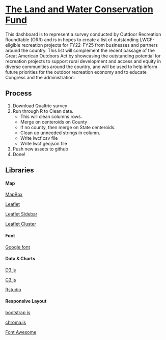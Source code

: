# [The Land and Water Conservation Fund](https://loweas.github.io/lwcf/)
This dashboard is to represent a survey conducted by Outdoor Recreation Roundtable (ORR) and is in hopes to create a list of outstanding LWCF-eligible recreation projects for FY22-FY25 from businesses and partners around the country. This list will complement the recent passage of the Great American Outdoors Act by showcasing the outstanding potential for recreation projects to support rural development and access and equity in diverse communities around the country, and will be used to help inform future priorities for the outdoor recreation economy and to educate Congress and the administration.

## Process
1. Download Qualtric survey
2. Run through R to Clean data.
    - This will clean columns rows.
    - Merge on centeroids on County
    - If no county, then merge on State centeroids.
    - Clean up unneeded strings in column.
    - Write lwcf.csv file
    - Write lwcf.geojson file
4. Push new assets to github
5. Done!

## Libraries
#### Map
[MapBox](www.mapbox.com)

[Leaflet](https://leafletjs.com/)

[Leaflet Sidebar](https://github.com/Turbo87/leaflet-sidebar)

[Leaflet Cluster](https://github.com/Leaflet/Leaflet.markercluster)

#### Font
[Google font](https://fonts.google.com/)

#### Data & Charts
[D3.js](https://d3js.org/)

[C3.js](https://c3js.org/)

[Rstudio](https://rstudio.com/)

#### Responsive Layout
[bootstrap.js](https://getbootstrap.com/)

[chroma.js](https://gka.github.io/chroma.js/)

[Font Awesome](https://fontawesome.com/)
